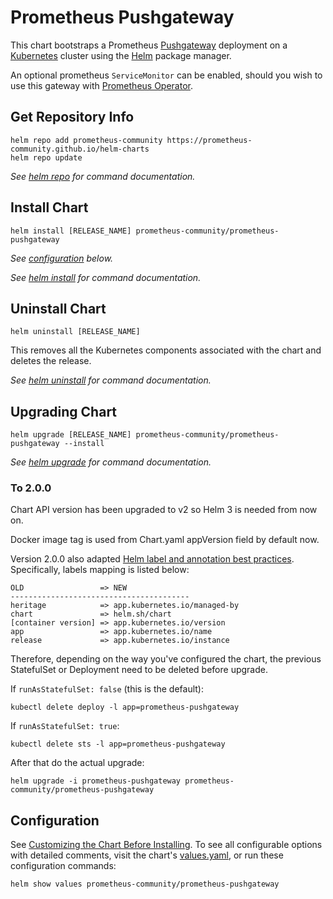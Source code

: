 # Prometheus Pushgateway

This chart bootstraps a Prometheus [Pushgateway](http://github.com/prometheus/pushgateway) deployment on a [Kubernetes](http://kubernetes.io) cluster using the [Helm](https://helm.sh) package manager.

An optional prometheus `ServiceMonitor` can be enabled, should you wish to use this gateway with [Prometheus Operator](https://github.com/coreos/prometheus-operator).

## Get Repository Info

<!-- textlint-disable terminology -->

```console
helm repo add prometheus-community https://prometheus-community.github.io/helm-charts
helm repo update
```

_See [helm repo](https://helm.sh/docs/helm/helm_repo/) for command documentation._

<!-- textlint-enable -->

## Install Chart

```console
helm install [RELEASE_NAME] prometheus-community/prometheus-pushgateway
```

_See [configuration](#configuration) below._

_See [helm install](https://helm.sh/docs/helm/helm_install/) for command documentation._

## Uninstall Chart

```console
helm uninstall [RELEASE_NAME]
```

This removes all the Kubernetes components associated with the chart and deletes the release.

_See [helm uninstall](https://helm.sh/docs/helm/helm_uninstall/) for command documentation._

## Upgrading Chart

```console
helm upgrade [RELEASE_NAME] prometheus-community/prometheus-pushgateway --install
```

_See [helm upgrade](https://helm.sh/docs/helm/helm_upgrade/) for command documentation._

### To 2.0.0

Chart API version has been upgraded to v2 so Helm 3 is needed from now on.

Docker image tag is used from Chart.yaml appVersion field by default now.

Version 2.0.0 also adapted [Helm label and annotation best practices](https://helm.sh/docs/chart_best_practices/labels/). Specifically, labels mapping is listed below:

```console
OLD                 => NEW
----------------------------------------
heritage            => app.kubernetes.io/managed-by
chart               => helm.sh/chart
[container version] => app.kubernetes.io/version
app                 => app.kubernetes.io/name
release             => app.kubernetes.io/instance
```

Therefore, depending on the way you've configured the chart, the previous StatefulSet or Deployment need to be deleted before upgrade.

If `runAsStatefulSet: false` (this is the default):

```console
kubectl delete deploy -l app=prometheus-pushgateway
```

If `runAsStatefulSet: true`:

```console
kubectl delete sts -l app=prometheus-pushgateway
```

After that do the actual upgrade:

```console
helm upgrade -i prometheus-pushgateway prometheus-community/prometheus-pushgateway
```

## Configuration

See [Customizing the Chart Before Installing](https://helm.sh/docs/intro/using_helm/#customizing-the-chart-before-installing). To see all configurable options with detailed comments, visit the chart's [values.yaml](./values.yaml), or run these configuration commands:

```console
helm show values prometheus-community/prometheus-pushgateway
```
